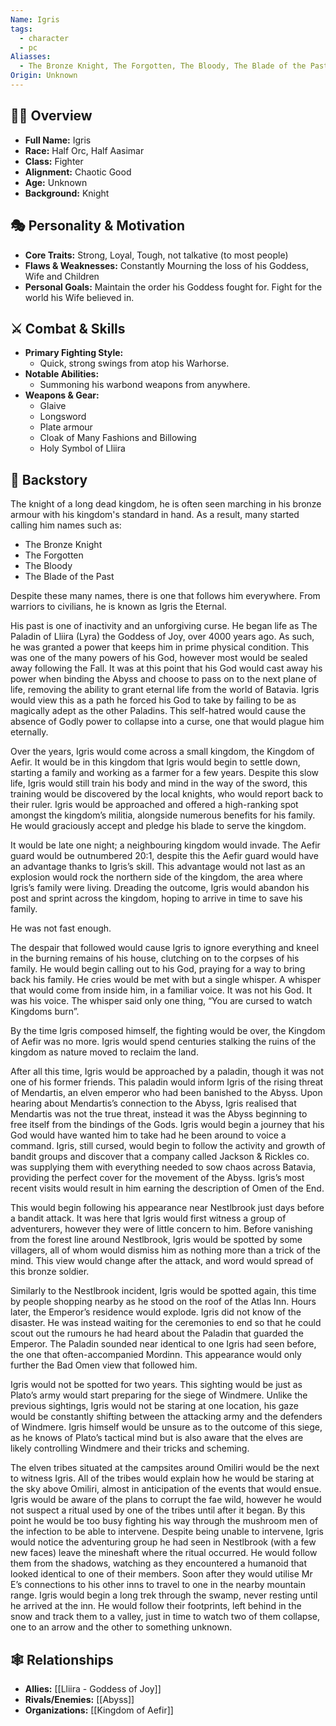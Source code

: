 ```yaml
---
Name: Igris
tags:
  - character
  - pc
Aliasses:
  - The Bronze Knight, The Forgotten, The Bloody, The Blade of the Past, The Eterna;
Origin: Unknown
---
```

## 🧑‍🎤 Overview
- **Full Name:** Igris
- **Race:** Half Orc, Half Aasimar
- **Class:** Fighter
- **Alignment:** Chaotic Good
- **Age:** Unknown
- **Background:** Knight

## 🎭 Personality & Motivation
- **Core Traits:** Strong, Loyal, Tough, not talkative (to most people)
- **Flaws & Weaknesses:** Constantly Mourning the loss of his Goddess, Wife and Children
- **Personal Goals:** Maintain the order his Goddess fought for. Fight for the world his Wife believed in.

## ⚔️ Combat & Skills
- **Primary Fighting Style:** 
	- Quick, strong swings from atop his Warhorse.
- **Notable Abilities:** 
	- Summoning his warbond weapons from anywhere.
- **Weapons & Gear:** 
	- Glaive
	- Longsword
	- Plate armour
	- Cloak of Many Fashions and Billowing
	- Holy Symbol of Lliira

## 📖 Backstory
The knight of a long dead kingdom, he is often seen marching in his bronze armour with his kingdom's standard in hand. As a result, many started calling him names such as:  
- The Bronze Knight  
- The Forgotten  
- The Bloody  
- The Blade of the Past  
  

Despite these many names, there is one that follows him everywhere. From warriors to civilians, he is known as Igris the Eternal.

His past is one of inactivity and an unforgiving curse. He began life as The Paladin of Lliira (Lyra) the Goddess of Joy, over 4000 years ago. As such, he was granted a power that keeps him in prime physical condition. This was one of the many powers of his God, however most would be sealed away following the Fall. It was at this point that his God would cast away his power when binding the Abyss and choose to pass on to the next plane of life, removing the ability to grant eternal life from the world of Batavia. Igris would view this as a path he forced his God to take by failing to be as magically adept as the other Paladins. This self-hatred would cause the absence of Godly power to collapse into a curse, one that would plague him eternally.

Over the years, Igris would come across a small kingdom, the Kingdom of Aefir. It would be in this kingdom that Igris would begin to settle down, starting a family and working as a farmer for a few years. Despite this slow life, Igris would still train his body and mind in the way of the sword, this training would be discovered by the local knights, who would report back to their ruler. Igris would be approached and offered a high-ranking spot amongst the kingdom’s militia, alongside numerous benefits for his family. He would graciously accept and pledge his blade to serve the kingdom.

It would be late one night; a neighbouring kingdom would invade. The Aefir guard would be outnumbered 20:1, despite this the Aefir guard would have an advantage thanks to Igris’s skill. This advantage would not last as an explosion would rock the northern side of the kingdom, the area where Igris’s family were living. Dreading the outcome, Igris would abandon his post and sprint across the kingdom, hoping to arrive in time to save his family.

He was not fast enough.

The despair that followed would cause Igris to ignore everything and kneel in the burning remains of his house, clutching on to the corpses of his family. He would begin calling out to his God, praying for a way to bring back his family. He cries would be met with but a single whisper. A whisper that would come from inside him, in a familiar voice. It was not his God. It was his voice. The whisper said only one thing, “You are cursed to watch Kingdoms burn”.

By the time Igris composed himself, the fighting would be over, the Kingdom of Aefir was no more. Igris would spend centuries stalking the ruins of the kingdom as nature moved to reclaim the land.

After all this time, Igris would be approached by a paladin, though it was not one of his former friends. This paladin would inform Igris of the rising threat of Mendartis, an elven emperor who had been banished to the Abyss. Upon hearing about Mendartis’s connection to the Abyss, Igris realised that Mendartis was not the true threat, instead it was the Abyss beginning to free itself from the bindings of the Gods. Igris would begin a journey that his God would have wanted him to take had he been around to voice a command. Igris, still cursed, would begin to follow the activity and growth of bandit groups and discover that a company called Jackson & Rickles co. was supplying them with everything needed to sow chaos across Batavia, providing the perfect cover for the movement of the Abyss. Igris’s most recent visits would result in him earning the description of Omen of the End.

This would begin following his appearance near Nestlbrook just days before a bandit attack. It was here that Igris would first witness a group of adventurers, however they were of little concern to him. Before vanishing from the forest line around Nestlbrook, Igris would be spotted by some villagers, all of whom would dismiss him as nothing more than a trick of the mind. This view would change after the attack, and word would spread of this bronze soldier.

Similarly to the Nestlbrook incident, Igris would be spotted again, this time by people shopping nearby as he stood on the roof of the Atlas Inn. Hours later, the Emperor’s residence would explode. Igris did not know of the disaster. He was instead waiting for the ceremonies to end so that he could scout out the rumours he had heard about the Paladin that guarded the Emperor. The Paladin sounded near identical to one Igris had seen before, the one that often-accompanied Mordinn. This appearance would only further the Bad Omen view that followed him.

Igris would not be spotted for two years. This sighting would be just as Plato’s army would start preparing for the siege of Windmere. Unlike the previous sightings, Igris would not be staring at one location, his gaze would be constantly shifting between the attacking army and the defenders of Windmere. Igris himself would be unsure as to the outcome of this siege, as he knows of Plato’s tactical mind but is also aware that the elves are likely controlling Windmere and their tricks and scheming.

The elven tribes situated at the campsites around Omiliri would be the next to witness Igris. All of the tribes would explain how he would be staring at the sky above Omiliri, almost in anticipation of the events that would ensue. Igris would be aware of the plans to corrupt the fae wild, however he would not suspect a ritual used by one of the tribes until after it began. By this point he would be too busy fighting his way through the mushroom men of the infection to be able to intervene. Despite being unable to intervene, Igris would notice the adventuring group he had seen in Nestlbrook (with a few new faces) leave the mineshaft where the ritual occurred. He would follow them from the shadows, watching as they encountered a humanoid that looked identical to one of their members. Soon after they would utilise Mr E’s connections to his other inns to travel to one in the nearby mountain range. Igris would begin a long trek through the swamp, never resting until he arrived at the inn. He would follow their footprints, left behind in the snow and track them to a valley, just in time to watch two of them collapse, one to an arrow and the other to something unknown.

## 🕸️ Relationships
- **Allies:** [[Lliira - Goddess of Joy]]
- **Rivals/Enemies:** [[Abyss]]
- **Organizations:** [[Kingdom of Aefir]]
